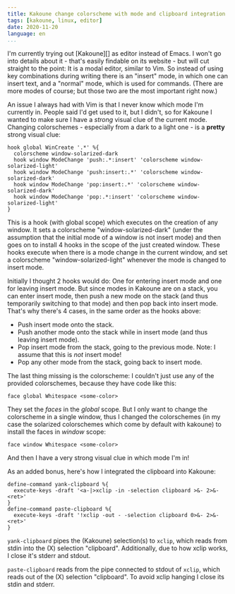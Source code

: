 ```yaml
---
title: Kakoune change colorscheme with mode and clipboard integration
tags: [kakoune, linux, editor]
date: 2020-11-20
language: en
...
```


I'm currently trying out [Kakoune][] as editor instead of Emacs.  I won't go
into details about it - that's easily findable on its website - but will cut
straight to the point:  It is a modal editor, similar to Vim. So instead of
using key combinations during writing there is an "insert" mode, in which
one can insert text, and a "normal" mode, which is used for commands. (There are
more modes of course; but those two are the most important right now.)

An issue I always had with Vim is that I never know which mode I'm currently in.
People said I'd get used to it, but I didn't, so for Kakoune I wanted to make
sure I have a *strong* visual clue of the current mode.  Changing colorschemes -
especially from a dark to a light one - is a **pretty** strong visual clue:

~~~
hook global WinCreate '.*' %{
  colorscheme window-solarized-dark
  hook window ModeChange 'push:.*:insert' 'colorscheme window-solarized-light'
  hook window ModeChange 'push:insert:.*' 'colorscheme window-solarized-dark'
  hook window ModeChange 'pop:insert:.*' 'colorscheme window-solarized-dark'
  hook window ModeChange 'pop:.*:insert' 'colorscheme window-solarized-light'
}
~~~

This is a hook (with global scope) which executes on the creation of any window.
It sets a colorscheme "window-solarized-dark" (under the assumption that the
initial mode of a window is not insert mode) and then goes on to install 4
hooks in the scope of the just created window.  These hooks execute when there
is a mode change in the current window, and set a colorscheme
"window-solarized-light" whenever the mode is changed to insert mode.

Initially I thought 2 hooks would do: One for entering insert mode and one for
leaving insert mode.  But since modes in Kakoune are on a stack, you can enter
insert mode, then push a new mode on the stack (and thus temporarily switching
to that mode) and then pop back into insert mode.  That's why there's 4 cases,
in the same order as the hooks above:

- Push insert mode onto the stack.
- Push another mode onto the stack while in insert mode (and thus leaving insert
  mode).
- Pop insert mode from the stack, going to the previous mode. Note: I assume
  that this is *not* insert mode!
- Pop any other mode from the stack, going back to insert mode.

The last thing missing is the colorscheme: I couldn't just use any of the
provided colorschemes, because they have code like this:

~~~
face global Whitespace <some-color>
~~~

They set the *faces* in the *global* scope.  But I only want to change the
colorscheme in a single window, thus I changed the colorschemes (in my case the
solarized colorschemes which come by default with kakoune) to install the faces
in *window* scope:

~~~
face window Whitespace <some-color>
~~~

And then I have a very strong visual clue in which mode I'm in!

As an added bonus, here's how I integrated the clipboard into Kakoune:

~~~
define-command yank-clipboard %{
  execute-keys -draft '<a-|>xclip -in -selection clipboard >&- 2>&-<ret>'
}
define-command paste-clipboard %{
  execute-keys -draft '!xclip -out - -selection clipboard 0>&- 2>&-<ret>'
}
~~~

`yank-clipboard` pipes the (Kakoune) selection(s) to `xclip`, which reads from
stdin into the (X) selection "clipboard".  Additionally, due to how xclip works,
I close it's stderr and stdout.

`paste-clipboard` reads from the pipe connected to stdout of `xclip`, which
reads out of the (X) selection "clipboard".  To avoid xclip hanging I close its
stdin and stderr.

